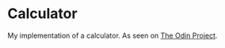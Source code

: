 # Calculator

My implementation of a calculator. As seen on [The Odin Project](https://www.theodinproject.com/courses/web-development-101/lessons/calculator).
